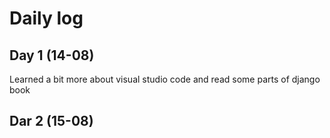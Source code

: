 # Daily log

## Day 1 (14-08)

Learned a bit more about visual studio code and read some parts of django book

## Dar 2 (15-08)